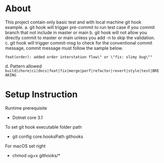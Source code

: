 
# About
This project contain only basic test and with local machine git hook example.
a. git hook will trigger pre-commit to run test case if you commit branch that not include in master or main
b. git hook will not allow you directly commit to master or main unless you add -n to skip the validation.
c. git hook will trigger commit-msg to check for the conventional commit message, commit message must follow the sample below.

`
feat(order): added order interstation flow\" or \"fix: slimy bug\""
`

d. Pattern allowed
`
build|chore|ci|docs|feat|fix|merge|perf|refactor|revert|style|test|BREAKING
`



# Setup Instruction
Runtime prerequisite
- Dotnet core 3.1

To set git hook executable folder path
- git config core.hooksPath githooks

For macOS set right
- chmod ug+x githooks/*

